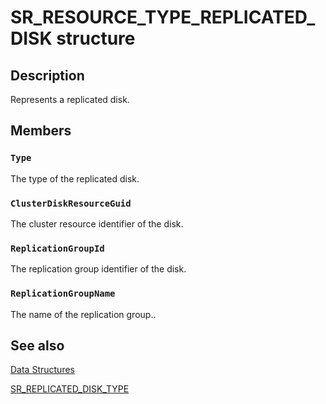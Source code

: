 # SR_RESOURCE_TYPE_REPLICATED_DISK structure

## Description

Represents a replicated disk.

## Members

### `Type`

The type of the replicated disk.

### `ClusterDiskResourceGuid`

The cluster resource identifier of the disk.

### `ReplicationGroupId`

The replication group identifier of the disk.

### `ReplicationGroupName`

The name of the replication group..

## See also

[Data Structures](https://learn.microsoft.com/previous-versions/windows/desktop/mscs/data-structures)

[SR_REPLICATED_DISK_TYPE](https://learn.microsoft.com/windows/desktop/api/clusapi/ne-clusapi-sr_replicated_disk_type)